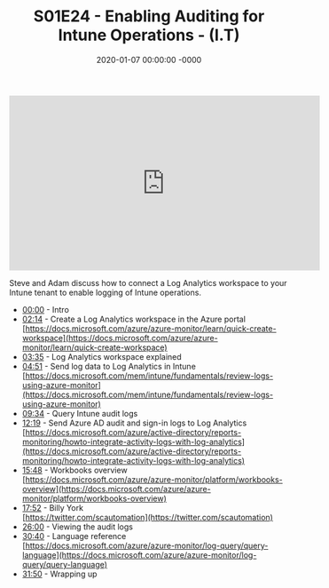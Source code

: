 ﻿---
layout: post
title: "S01E24 - Enabling Auditing for Intune Operations - (I.T)"
date: 2020-01-07 00:00:00 -0000
categories:
---

<iframe loading="lazy" width="560" height="315" src="https://www.youtube.com/embed/YFvuqu3UWhE" title="YouTube video player" frameborder="0" allow="accelerometer; autoplay; clipboard-write; encrypted-media; gyroscope; picture-in-picture" allowfullscreen></iframe>

Steve and Adam discuss how to connect a Log Analytics workspace to your Intune tenant to enable logging of Intune operations.

- [00:00](https://www.youtube.com/watch?v=YFvuqu3UWhE&t=0s) - Intro  
- [02:14](https://www.youtube.com/watch?v=YFvuqu3UWhE&t=134s) - Create a Log Analytics workspace in the Azure portal  
[https://docs.microsoft.com/azure/azure-monitor/learn/quick-create-workspace](https://docs.microsoft.com/azure/azure-monitor/learn/quick-create-workspace)  
- [03:35](https://www.youtube.com/watch?v=YFvuqu3UWhE&t=215s) - Log Analytics workspace explained  
- [04:51](https://www.youtube.com/watch?v=YFvuqu3UWhE&t=291s) - Send log data to Log Analytics in Intune  
[https://docs.microsoft.com/mem/intune/fundamentals/review-logs-using-azure-monitor](https://docs.microsoft.com/mem/intune/fundamentals/review-logs-using-azure-monitor)  
- [09:34](https://www.youtube.com/watch?v=YFvuqu3UWhE&t=574s) - Query Intune audit logs  
- [12:19](https://www.youtube.com/watch?v=YFvuqu3UWhE&t=739s) - Send Azure AD audit and sign-in logs to Log Analytics  
[https://docs.microsoft.com/azure/active-directory/reports-monitoring/howto-integrate-activity-logs-with-log-analytics](https://docs.microsoft.com/azure/active-directory/reports-monitoring/howto-integrate-activity-logs-with-log-analytics)  
- [15:48](https://www.youtube.com/watch?v=YFvuqu3UWhE&t=948s) - Workbooks overview  
[https://docs.microsoft.com/azure/azure-monitor/platform/workbooks-overview](https://docs.microsoft.com/azure/azure-monitor/platform/workbooks-overview)  
- [17:52](https://www.youtube.com/watch?v=YFvuqu3UWhE&t=1072s) - Billy York  
[https://twitter.com/scautomation](https://twitter.com/scautomation)  
- [26:00](https://www.youtube.com/watch?v=YFvuqu3UWhE&t=1560s) - Viewing the audit logs  
- [30:40](https://www.youtube.com/watch?v=YFvuqu3UWhE&t=1840s) - Language reference  
[https://docs.microsoft.com/azure/azure-monitor/log-query/query-language](https://docs.microsoft.com/azure/azure-monitor/log-query/query-language)  
- [31:50](https://www.youtube.com/watch?v=YFvuqu3UWhE&t=1910s) - Wrapping up  

